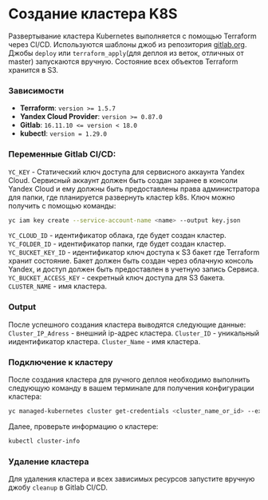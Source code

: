 # Создание кластера K8S
Развертывание кластера Kubernetes выполняется с помощью Terraform через CI/CD. Используются шаблоны джоб из репозитория [gitlab.org](https://gitlab.com/gitlab-org/gitlab/-/tree/master/lib/gitlab/ci/templates/Terraform). Джобы `deploy` или `terraform_apply`(для деплоя из веток, отличных от master) запускаются вручную. Состояние всех объектов Terraform хранится в S3.

### Зависимости
- **Terraform**: `version >= 1.5.7`
- **Yandex Cloud Provider**: `version >= 0.87.0`
- **Gitlab**: `16.11.10 <= version < 18.0`
- **kubectl**: `version = 1.29.0`

### Переменные Gitlab CI/CD:
`YC_KEY` - Статический ключ доступа для сервисного аккаунта Yandex Cloud. Сервисный аккаунт должен быть создан заранее в консоли Yandex Cloud и ему должны быть предоставлены права администратора для папки, где планируется развернуть кластер k8s. Ключ можно получить с помощью команды:
```bash
yc iam key create --service-account-name <name> --output key.json
```
`YC_CLOUD_ID` - идентификатор облака, где будет создан кластер.
`YC_FOLDER_ID` - идентификатор папки, где будет создан кластер.
`YC_BUCKET_KEY_ID` - идентификатор ключ доступа к S3 бакет где Terraform хранит состояние. Бакет должен быть создан через облачную консоль Yandex, и доступ должен быть предоставлен в учетную запись Сервиса.
`YC_BUCKET_ACCESS_KEY` - секретный ключ доступа для S3 бакета.
`CLUSTER_NAME` - имя кластера.

### Output
После успешного создания кластера выводятся следующие данные:
`Cluster_IP_Adress` - внешний ip-адрес кластера.
`Cluster_ID` - уникальный иидентификатор кластера.
`Cluster_Name` - имя кластера.

### Подключение к кластеру
После создания кластера для ручного деплоя необходимо выполнить следующую команду в вашем терминале для получения конфигурации кластера:
```bash
yc managed-kubernetes cluster get-credentials <cluster_name_or_id> --external
```
Далее, проверьте информацию о кластере:
```bash
kubectl cluster-info
```
### Удаление кластера
Для удаления кластера и всех зависимых ресурсов запустите вручную джобу `cleanup` в Gitlab CI/CD.